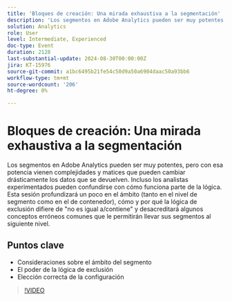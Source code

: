 ```yaml
---
title: 'Bloques de creación: Una mirada exhaustiva a la segmentación'
description: 'Los segmentos en Adobe Analytics pueden ser muy potentes, pero con esa potencia vienen complejidades y matices que pueden cambiar drásticamente los datos que se devuelven. Incluso los analistas experimentados pueden confundirse con cómo funciona parte de la lógica. Esta sesión profundizará un poco en el ámbito (tanto en el nivel de segmento como en el de contenedor), cómo y por qué la lógica de exclusión difiere de "no es igual a/contiene" y desacreditará algunos conceptos erróneos comunes que le permitirán llevar sus segmentos al siguiente nivel. Las lecciones clave incluyen consideraciones sobre el ámbito de segmento: El poder de la lógica de exclusión: Elegir la configuración correcta para tener éxito'
solution: Analytics
role: User
level: Intermediate, Experienced
doc-type: Event
duration: 2128
last-substantial-update: 2024-08-30T00:00:00Z
jira: KT-15976
source-git-commit: a1bc6495b21fe54c50d9a50a6904daac50a93bb6
workflow-type: tm+mt
source-wordcount: '206'
ht-degree: 0%

---
```



# Bloques de creación: Una mirada exhaustiva a la segmentación

Los segmentos en Adobe Analytics pueden ser muy potentes, pero con esa potencia vienen complejidades y matices que pueden cambiar drásticamente los datos que se devuelven. Incluso los analistas experimentados pueden confundirse con cómo funciona parte de la lógica. Esta sesión profundizará un poco en el ámbito (tanto en el nivel de segmento como en el de contenedor), cómo y por qué la lógica de exclusión difiere de &quot;no es igual a/contiene&quot; y desacreditará algunos conceptos erróneos comunes que le permitirán llevar sus segmentos al siguiente nivel.

## Puntos clave

* Consideraciones sobre el ámbito del segmento
* El poder de la lógica de exclusión
* Elección correcta de la configuración

>[!VIDEO](https://video.tv.adobe.com/v/3432748/?learn=on)
